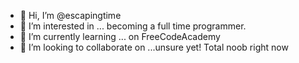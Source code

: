 - 👋 Hi, I’m @escapingtime
- 👀 I’m interested in ... becoming a full time programmer.
- 🌱 I’m currently learning ... on FreeCodeAcademy
- 💞️ I’m looking to collaborate on ...unsure yet! Total noob right now

<!---
escapingtime/escapingtime is a ✨ special ✨ repository because its `README.md` (this file) appears on your GitHub profile.
You can click the Preview link to take a look at your changes.
--->
